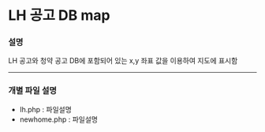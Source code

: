 # LH 공고 DB map 
### 설명
LH 공고와 청약 공고 DB에 포함되어 있는 x,y 좌표 값을 이용하여 지도에 표시함 

---
### 개별 파일 설명
- lh.php
  : 파일설명
- newhome.php
  : 파일설명
